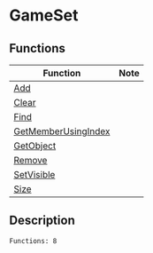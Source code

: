 # GameSet
## Functions
| Function | Note |
|----------|------|
|[Add](Add.md)| |
|[Clear](Clear.md)| |
|[Find](Find.md)| |
|[GetMemberUsingIndex](GetMemberUsingIndex.md)| |
|[GetObject](GetObject.md)| |
|[Remove](Remove.md)| |
|[SetVisible](SetVisible.md)| |
|[Size](Size.md)| |
## Description
```
Functions: 8
```